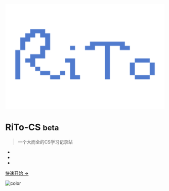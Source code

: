 ![logo](_media/a1is4-txgle.svg)

# RiTo-CS <small>beta</small>

> 一个大而全的CS学习记录站

- 
- 
- 


[  快速开始 →](ComputerComposition/)





![color](#ffffff)

